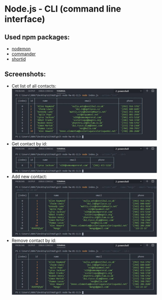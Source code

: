 # Node.js - CLI (command line interface)

## Used npm packages:

- [nodemon](https://www.npmjs.com/package/nodemon)
- [commander](https://www.npmjs.com/package/commander)
- [shortid](https://www.npmjs.com/package/shortid)

## Screenshots:

- Cet list of all contacts:
  ![screenshot](https://github.com/NataliiaLazorenko/goit-node-hw-01-CLI/blob/main/screenshots/Get-contacts-list.jpg)
- Get contact by id:
  ![screenshot](https://github.com/NataliiaLazorenko/goit-node-hw-01-CLI/blob/main/screenshots/Get-contact-by-id.jpg)
- Add new contact:
  ![screenshot](https://github.com/NataliiaLazorenko/goit-node-hw-01-CLI/blob/main/screenshots/Add-contact.jpg)
- Remove contact by id:
  ![screenshot](https://github.com/NataliiaLazorenko/goit-node-hw-01-CLI/blob/main/screenshots/Remove-contact-by-id.jpg)
